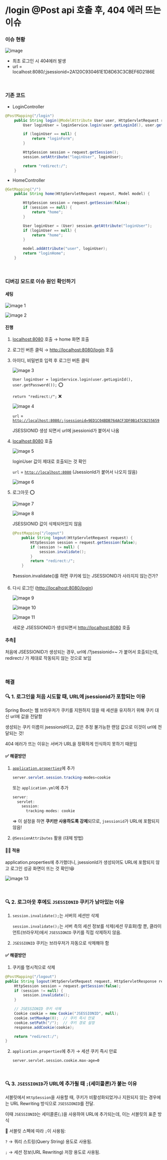 # /login @Post api 호출 후, 404 에러 뜨는 이슈


### 이슈 현황

![image](https://github.com/user-attachments/assets/38aed279-fb50-446f-a7e6-9847b464506c)


- 최초 로그인 시 404에러 발생
- url = localhost:8080/;jsessionid=2A120C930461E1D8D63C3CBEF6D2186E

&nbsp;
### 기존 코드

- LoginController

```java
@PostMapping("/login")
    public String login(@ModelAttribute User user, HttpServletRequest request) {
        User loginUser = loginService.login(user.getLoginId(), user.getPassword());

        if (loginUser == null) {
            return "loginForm";
        }

        HttpSession session = request.getSession();
        session.setAttribute("loginUser", loginUser);

        return "redirect:/";
    }
```

- HomeController

```java
@GetMapping("/")
    public String home(HttpServletRequest request, Model model) {

        HttpSession session = request.getSession(false);
        if (session == null) {
            return "home";
        }

        User loginUser = (User) session.getAttribute("loginUser");
        if (loginUser == null) {
            return "home";
        }

        model.addAttribute("user", loginUser);
        return "loginHome";
    }
```

&nbsp;
### 디버깅 모드로 이슈 원인 확인하기

#### 세팅

![image 1](https://github.com/user-attachments/assets/b409f035-9e72-4cd0-9ff9-0eaf5e00c286)

![image 2](https://github.com/user-attachments/assets/2a4898af-7d74-4eb1-88a5-5eefbcd20871)

#### 진행
1. [localhost:8080](http://localhost:8080) 호출 → home 화면 호출
2. 로그인 버튼 클릭 → [http://localhost:8080/login](http://localhost:8080/login) 호출
3. 아이디, 비밀번호 입력 후 로그인 버튼 클릭 
   
    ![image 3](https://github.com/user-attachments/assets/a40d15f4-5a0c-49cb-8feb-e8a135c0347a)
    
    `User loginUser = loginService.login(user.getLoginId(), user.getPassword());` ⭕️
    
    `return "redirect:/";` ❌

    ![image 4](https://github.com/user-attachments/assets/7b090e55-fb82-46e0-8bc1-87268a52082c)
    
    `url` = [`http://localhost:8080/;jsessionid=9ED1C04BDB764ACF3DF0B147C0255659`](http://localhost:8080/;jsessionid=9ED1C04BDB764ACF3DF0B147C0255659)
    
    JSESSIONID 생성 되면서 url에 jsessionid가 붙어서 나옴
    
4. [localhost:8080](http://localhost:8080) 호출
   
    ![image 5](https://github.com/user-attachments/assets/8569f679-227d-4b6b-ad3c-3a4bc6cee0eb)
   
    loginUser 값이 제대로 호출되는 것 확인
    
    `url` = [`http://localhost:8080`](http://localhost:8080/)  (JsessionId가 붙어서 나오지 않음)
    
    ![image 6](https://github.com/user-attachments/assets/535b0c7d-d3bf-4154-9f5e-524e90a520b2)

    
6. 로그아웃 ⭕️
    
    ![image 7](https://github.com/user-attachments/assets/7c7c1d89-8976-407e-b480-287fbf285921)

    ![image 8](https://github.com/user-attachments/assets/698aaa51-3348-41dc-b970-a6ce21e36a0f)

    JSESSIONID 값이 삭제되어있지 않음
    
    ```java
    @PostMapping("/logout")
        public String logout(HttpServletRequest request) {
            HttpSession session = request.getSession(false);
            if (session != null) {
                session.invalidate();
            }
            return "redirect:/";
        }
    ```
    
    ❓session.invalidate()를 하면 쿠키에 있는 JSESSIONID가 사라지지 않는건가?
    
7. 다시 로그인 ([http://localhost:8080/login](http://localhost:8080/login))
    
    ![image 9](https://github.com/user-attachments/assets/50d1c592-a65b-4dc2-803b-b718fccf6f2b)

    ![image 10](https://github.com/user-attachments/assets/34f56a64-a5e1-4b6d-baae-a4da0c5f6fe4)

    ![image 11](https://github.com/user-attachments/assets/5f7dea8b-b11a-4eab-b6cf-7d6d15a9bf7d)

    새로운 JSESSIONID가 생성되면서 [http://localhost:8080](http://localhost:8080/) 호출
    

#### 추측🤔
처음에 JSESSIONID가 생성되는 경우, url에 /?jsessionid=~ 가 붙어서 호출되는데, redirect:/ 가 제대로 작동되지 않는 것으로 보임

&nbsp;
### 해결

### 🔍 1. 로그인을 처음 시도할 때, URL에 jsessionid가 포함되는 이유

Spring Boot는 웹 브라우저가 쿠키를 지원하지 않을 때 세션을 유지하기 위해 쿠키 대신 url에 값을 전달함

생성되는 쿠키 이름이 jsessionid이고, 값은 추정 불가능한 랜덤 값으로 이것이 url에 전달되는 것!

404 에러가 뜨는 이유는 서버가 URL을 정확하게 인식하지 못하기 때문임

#### ✅ 해결방안

1. [`application.properties`](http://application.properties)에 추가  
    
    ```java
    server.servlet.session.tracking-modes=cookie
    ```
    
    또는 `application.yml`에  추가
    
    ```java
    server:
      servlet:
        session:
          tracking-modes: cookie
    ```
    
    ⇒ 이 설정을 하면 **쿠키만 사용하도록 강제**되므로, `jsessionid`가 URL에 포함되지 않음!
    
2. `@SessionAttributes` 활용 (대체 방법)

  #### ✍🏻 적용

  application.properties에 추가했더니, jsessionId가 생성되어도 URL에 포함되지 않고 로그인 성공 화면이 뜨는 것 확인!😆

  ![image 13](https://github.com/user-attachments/assets/7dcf67eb-f391-448d-807a-f308e0363a6e)

&nbsp;
### 🔍 2. 로그아웃 후에도 `JSESSIONID` 쿠키가 남아있는 이유

1.  `session.invalidate();`는 서버의 세션만 삭제
    
    `session.invalidate();`는 서버 측의 세션 정보를 삭제(세션 무효화)할 뿐, 클라이언트(브라우저)에서 `JSESSIONID` 쿠키를 직접 삭제하지 않음.
    
2. `JSESSIONID` 쿠키는 브라우저가 자동으로 삭제해야 함

#### ✅ 해결방안

1. 쿠키를 명시적으로 삭제

```java
@PostMapping("/logout")
public String logout(HttpServletRequest request, HttpServletResponse response) {
    HttpSession session = request.getSession(false);
    if (session != null) {
        session.invalidate();
    }

    // JSESSIONID 쿠키 삭제
    Cookie cookie = new Cookie("JSESSIONID", null);
    cookie.setMaxAge(0);  // 쿠키 즉시 만료
    cookie.setPath("/");  // 쿠키 경로 설정
    response.addCookie(cookie);

    return "redirect:/";
}
```

2. `application.properties`에 추가 → 세션 쿠키 즉시 만료
   
   ```
   server.servlet.session.cookie.max-age=0
   ``` 
    
&nbsp;
### 🔍 3. `JSESSIONID`가 URL에 추가될 때 `;`(세미콜론)가 붙는 이유

서블릿에서 `HttpSession`을 사용할 때, 쿠키가 비활성화되었거나 지원되지 않는 경우에는 URL Rewriting 방식으로 `JSESSIONID`를 전달.

이때 `JSESSIONID`는 세미콜론(`;`)을 사용하여 URL에 추가되는데, 이는 서블릿의 표준 방식

📌 서블릿 스펙에 따라 `;`이 사용됨:

`?` → 쿼리 스트링(Query String) 용도로 사용됨.

`;` → 세션 정보(URL Rewriting) 저장 용도로 사용됨.
